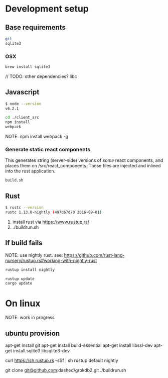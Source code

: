 Development setup
=================

## Base requirements

```sh
git
sqlite3
```

### OSX 

```sh
brew install sqlite3
```
// TODO: other dependencies? libc

## Javascript

```sh
$ node --version
v6.2.1
```

```sh
cd ./client_src
npm install
webpack
```

NOTE: npm install webpack -g

### Generate static react components

This generates string (server-side) versions of *some* react components, and places them on /src/react_components.
These files are injected and inlined into the rust application.

```sh
build.sh
```

## Rust

```sh
$ rustc --version
rustc 1.13.0-nightly (497d67d70 2016-09-01)
```

1. install rust via https://www.rustup.rs/
2. ./buildrun.sh


## If build fails

NOTE: use nightly rust. see: https://github.com/rust-lang-nursery/rustup.rs#working-with-nightly-rust

```sh
rustup install nightly
```

```sh
rustup update
cargo update
```


On linux
========

NOTE: work in progress

## ubuntu provision

apt-get install git
apt-get install build-essential
apt-get install libssl-dev
apt-get install sqlite3 libsqlite3-dev

curl https://sh.rustup.rs -sSf | sh
rustup default nightly

git clone git@github.com:dashed/grokdb2.git
./buildrun.sh

